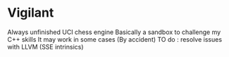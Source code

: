 # Vigilant
Always unfinished UCI chess engine
Basically a sandbox to challenge my C++ skills
It may work in some cases (By accident)
TO do : resolve issues with LLVM (SSE intrinsics)
